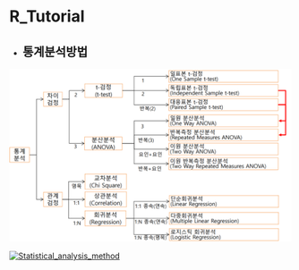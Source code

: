 # R_Tutorial



- 
  ## 통계분석방법


![Statistical_analysis_method](./Image/Statistical_analysis_method.png)

<a href="#"><img src="https://github.com/LEEYOUNGJIN1/R_Tutorial/tree/main/Image/Statistical_analysis_method.png" width="400px" alt="Statistical_analysis_method"></a>

